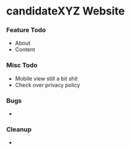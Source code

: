 # candidateXYZ Website

### Feature Todo
- About
- Content

### Misc Todo
- Mobile view still a bit shit
- Check over privacy policy

### Bugs
- 

### Cleanup
- 